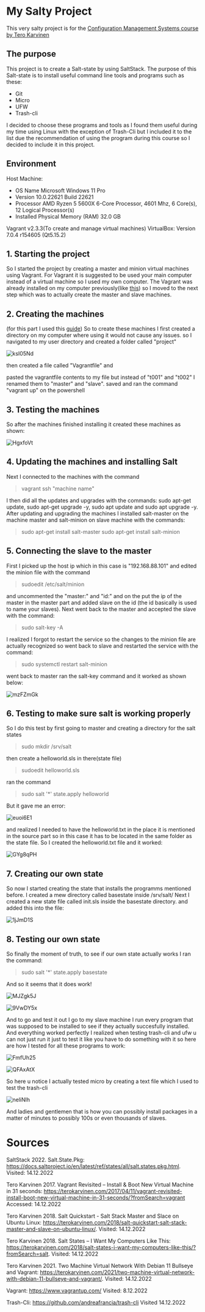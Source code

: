 # My Salty Project
This very salty project is for the [Configuration Management Systems course by Tero Karvinen](https://terokarvinen.com/2022/palvelinten-hallinta-2022p2/)

## The purpose

This project is to create a Salt-state by using SaltStack. The purpose of this Salt-state is to install useful command line tools and programs such as these:

  - Git
  - Micro
  - UFW
  - Trash-cli
  
I decided to choose these programs and tools as I found them useful during my time using Linux with the exception of Trash-Cli but I included it to the list due the recommendation of using the program during this course so I decided to include it in this project.  

## Environment

Host Machine: 
  
  - OS Name	Microsoft Windows 11 Pro
  - Version	10.0.22621 Build 22621
  - Processor	AMD Ryzen 5 5600X 6-Core Processor, 4601 Mhz, 6 Core(s), 12 Logical Processor(s)
  - Installed Physical Memory (RAM)	32.0 GB

Vagrant v2.3.3(To create and manage virtual machines) 
VirtualBox: Version 7.0.4 r154605 (Qt5.15.2)

## 1. Starting the project

So I started the project by creating a master and minion virtual machines using Vagrant. For Vagrant it is suggested to be used your main computer instead of a virtual machine so I used my own computer. The Vagrant was already installed on my computer previously(like [this](https://github.com/Hexadxx/servermanagmentcourse#second-assignment-a-2)) so I moved to the next step which was to actually create the master and slave machines.

## 2. Creating the machines
(for this part I used this [guide](https://terokarvinen.com/2021/two-machine-virtual-network-with-debian-11-bullseye-and-vagrant/?fromSearch=vagrant))
So to create these machines I first created a directory on my computer where using it would not cause any issues. so I navigated to my user directory and created a folder called "project" 

![ksI05Nd](https://user-images.githubusercontent.com/77589513/207695298-c76ee826-cfc9-4358-b7c6-f5735c04b8e3.png)

then created a file called "Vagrantfile" and 

pasted the vagrantfile contents to my file but instead of "t001" and "t002" I renamed them to "master" and "slave". saved and ran the command "vagrant up" on the powershell

## 3. Testing the machines

So after the machines finished installing it created these machines as shown:

![HgxfoVt](https://user-images.githubusercontent.com/77589513/207696535-8cf66835-5671-4873-af5a-46eafa92152e.png)

## 4. Updating the machines and installing Salt

Next I connected to the machines with the command

> vagrant ssh "machine name"

I then did all the updates and upgrades with the commands: sudo apt-get update, sudo apt-get upgrade -y, sudo apt update and sudo apt upgrade -y. After updating and upgrading the machines I installed salt-master on the machine master and salt-minion on slave machine with the commands:

> sudo apt-get install salt-master
> sudo apt-get install salt-minion

## 5. Connecting the slave to the master

First I picked up the host ip which in this case is "192.168.88.101" and edited the minion file with the command

> sudoedit /etc/salt/minion 

and uncommented the "master:" and "id:" and on the put the ip of the master in the master part and added slave on the id (the id basically is used to name your slaves). Next went back to the master and accepted the slave with the command:

> sudo salt-key -A
  
I realized I forgot to restart the service so the changes to the minion file are actually recognized so went back to slave and restarted the service with the command:

> sudo systemctl restart salt-minion

went back to master ran the salt-key command and it worked as shown below:

![mzFZmGk](https://user-images.githubusercontent.com/77589513/207716471-e7cc91c7-0966-4db2-b2c2-b26a75c262b8.png)

## 6. Testing to make sure salt is working properly

So I do this test by first going to master and creating a directory for the salt states

> sudo mkdir /srv/salt

then create a helloworld.sls in there(state file)

> sudoedit helloworld.sls

ran the command

> sudo salt '*' state.apply helloworld

But it gave me an error:

![euoi6E1](https://user-images.githubusercontent.com/77589513/207721375-eacf33bc-9093-496b-84f6-af3b0ccc7eeb.png)

and realized I needed to have the helloworld.txt in the place it is mentioned in the source part so in this case it has to be located in the same folder as the state file. So I created the helloworld.txt file and it worked:

![GYg8qPH](https://user-images.githubusercontent.com/77589513/207722035-23361fde-9222-4fae-b20e-480818a96cf1.png)

## 7. Creating our own state

So now I started creating the state that installs the programms mentioned before.
I created a mew directory called basestate inside /srv/salt/
Next I created a new state file called init.sls inside the basestate directory.
and added this into the file:

![1jJmD1S](https://user-images.githubusercontent.com/77589513/207724032-4c51a4d4-308b-4b0e-95f2-52652ec53a1d.png)

## 8. Testing our own state

So finally the moment of truth, to see if our own state actually works I ran the command:

> sudo salt '*' state.apply basestate

And so it seems that it does work!

![MJZgk5J](https://user-images.githubusercontent.com/77589513/207724830-d7c394ae-e84c-47cc-b411-9b1381445f08.png)

![9VwDY5x](https://user-images.githubusercontent.com/77589513/207724845-dd883016-272c-41af-b711-47ff9641c4b0.png)

And to go and test it out I go to my slave machine I run every program that was supposed to be installed to see if they actually succesfully installed.
And everything worked perfectly I realized when testing trash-cli and ufw u can not just run it just to test it like you have to do something with it so here are how I tested for all these programs to work:

![FmfUh25](https://user-images.githubusercontent.com/77589513/207726013-94849b59-ae55-4fbd-8bde-7e561861ac23.png)

![QFAxAtX](https://user-images.githubusercontent.com/77589513/207726044-d8101f75-f25f-4f77-9442-5527153d6530.png)

So here u notice I actually tested micro by creating a text file which I used to test the trash-cli

![neliNlh](https://user-images.githubusercontent.com/77589513/207726129-747b06e0-cfa1-4692-aee8-0885aa3ec476.png)

And ladies and gentlemen that is how you can possibly install packages in a matter of minutes to possibly 100s or even thousands of slaves.

# Sources

SaltStack 2022. Salt.State.Pkg: https://docs.saltproject.io/en/latest/ref/states/all/salt.states.pkg.html. Visited: 14.12.2022

Tero Karvinen 2017. Vagrant Revisited – Install & Boot New Virtual Machine in 31 seconds: https://terokarvinen.com/2017/04/11/vagrant-revisited-install-boot-new-virtual-machine-in-31-seconds/?fromSearch=vagrant Accessed: 14.12.2022

Tero Karvinen 2018. Salt Quickstart - Salt Stack Master and Slace on Ubuntu Linux: https://terokarvinen.com/2018/salt-quickstart-salt-stack-master-and-slave-on-ubuntu-linux/. Visited: 14.12.2022

Tero Karvinen 2018. Salt States – I Want My Computers Like This: https://terokarvinen.com/2018/salt-states-i-want-my-computers-like-this/?fromSearch=salt. Visited: 14.12.2022

Tero Karvinen 2021. Two Machine Virtual Network With Debian 11 Bullseye and Vagrant: https://terokarvinen.com/2021/two-machine-virtual-network-with-debian-11-bullseye-and-vagrant/. Visited: 14.12.2022

Vagrant: https://www.vagrantup.com/ Visited: 8.12.2022

Trash-Cli: https://github.com/andreafrancia/trash-cli Visited 14.12.2022



